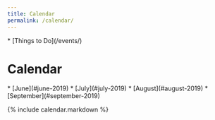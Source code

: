 ```yaml
---
title: Calendar
permalink: /calendar/
---
```


<nav markdown="1">
*   [Things to Do](/events/)
</nav>

Calendar
========

<nav markdown="1">
*   [June](#june-2019)
*   [July](#july-2019)
*   [August](#august-2019)
*   [September](#september-2019)
</nav>

<div></div>
  
{% include calendar.markdown %}

